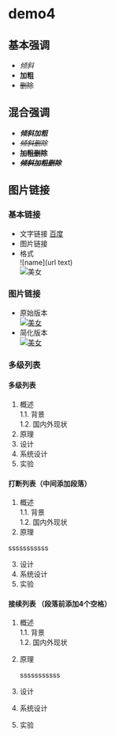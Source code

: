 # demo4

## 基本强调  
- *倾斜*
- **加粗**
- ~~删除~~

## 混合强调
- ***倾斜加粗***
- *~~倾斜删除~~*
- **~~加粗删除~~**
- ***~~倾斜加粗删除~~***

## 图片链接  
### 基本链接
- 文字链接
  [百度](https://www.baidu.com)
- 图片链接  
- 格式  
  ![name](url text)  
  ![美女](http://image.baidu.com/search/detail?ct=503316480&z=0&ipn=false&word=%E5%9B%BE%E7%89%87%20%E7%BE%8E%E5%A5%B3&step_word=&hs=0&pn=2&spn=0&di=188650&pi=0&rn=1&tn=baiduimagedetail&is=0%2C0&istype=2&ie=utf-8&oe=utf-8&in=24401&cl=2&lm=-1&st=-1&cs=167219548%2C1510840028&os=3929755897%2C557112344&simid=4218061266%2C569722624&adpicid=0&lpn=0&ln=1998&fr=ala&fmq=1402900904181_R&fm=&ic=0&s=&se=1&sme=&tab=&width=&height=&face=0&ist=&jit=&cg=girl&bdtype=0&oriquery=&objurl=http%3A%2F%2Fd-pic-image.yesky.com%2F1080x-%2FuploadImages%2F2019%2F044%2F59%2F1113V6L3Q6TY.jpg&fromurl=ippr_z2C%24qAzdH3FAzdH3Frtv_z%26e3Byjfhy_z%26e3Bv54AzdH3FmaAzdH3Fm9an99cma1_z%26e3Bfip4s&gsm=0&islist=&querylist= "美女图片")

### 图片链接  
- 原始版本  
[![美女](http://image.baidu.com/search/detail?ct=503316480&z=0&ipn=false&word=%E5%9B%BE%E7%89%87%20%E7%BE%8E%E5%A5%B3&step_word=&hs=0&pn=2&spn=0&di=188650&pi=0&rn=1&tn=baiduimagedetail&is=0%2C0&istype=2&ie=utf-8&oe=utf-8&in=24401&cl=2&lm=-1&st=-1&cs=167219548%2C1510840028&os=3929755897%2C557112344&simid=4218061266%2C569722624&adpicid=0&lpn=0&ln=1998&fr=ala&fmq=1402900904181_R&fm=&ic=0&s=&se=1&sme=&tab=&width=&height=&face=0&ist=&jit=&cg=girl&bdtype=0&oriquery=&objurl=http%3A%2F%2Fd-pic-image.yesky.com%2F1080x-%2FuploadImages%2F2019%2F044%2F59%2F1113V6L3Q6TY.jpg&fromurl=ippr_z2C%24qAzdH3FAzdH3Frtv_z%26e3Byjfhy_z%26e3Bv54AzdH3FmaAzdH3Fm9an99cma1_z%26e3Bfip4s&gsm=0&islist=&querylist= "美女图片")](https://www.baidu.com)
- 简化版本  
[![美女][meinv]][baidu]

### 多级列表
#### 多级列表
1. 概述  
  1.1. 背景  
  1.2. 国内外现状
2. 原理  
3. 设计  
4. 系统设计
5. 实验

#### 打断列表（中间添加段落）
1. 概述  
  1.1. 背景  
  1.2. 国内外现状
2. 原理  

sssssssssss  


3. 设计  
4. 系统设计
5. 实验

#### 接续列表  （段落前添加4个空格）
1. 概述  
  1.1. 背景  
  1.2. 国内外现状
2. 原理  

    sssssssssss  

3. 设计  
4. 系统设计
5. 实验

<!-- 以下时本文中的链接 -->
[baidu]:https://www.baidu.com
[meinv]:http://image.baidu.com/search/detail?ct=503316480&z=0&ipn=false&word=%E5%9B%BE%E7%89%87%20%E7%BE%8E%E5%A5%B3&step_word=&hs=0&pn=2&spn=0&di=188650&pi=0&rn=1&tn=baiduimagedetail&is=0%2C0&istype=2&ie=utf-8&oe=utf-8&in=24401&cl=2&lm=-1&st=-1&cs=167219548%2C1510840028&os=3929755897%2C557112344&simid=4218061266%2C569722624&adpicid=0&lpn=0&ln=1998&fr=ala&fmq=1402900904181_R&fm=&ic=0&s=&se=1&sme=&tab=&width=&height=&face=0&ist=&jit=&cg=girl&bdtype=0&oriquery=&objurl=http%3A%2F%2Fd-pic-image.yesky.com%2F1080x-%2FuploadImages%2F2019%2F044%2F59%2F1113V6L3Q6TY.jpg&fromurl=ippr_z2C%24qAzdH3FAzdH3Frtv_z%26e3Byjfhy_z%26e3Bv54AzdH3FmaAzdH3Fm9an99cma1_z%26e3Bfip4s&gsm=0&islist=&querylist= "美女图片"